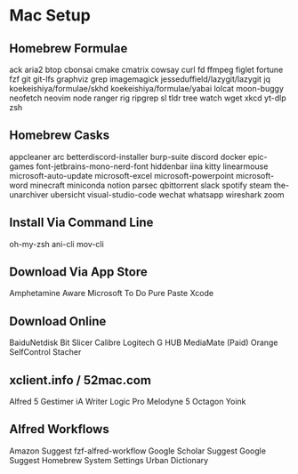 # Mac Setup

## Homebrew Formulae

ack
aria2
btop
cbonsai
cmake
cmatrix
cowsay
curl
fd
ffmpeg
figlet
fortune
fzf
git
git-lfs
graphviz
grep
imagemagick
jesseduffield/lazygit/lazygit
jq
koekeishiya/formulae/skhd
koekeishiya/formulae/yabai
lolcat
moon-buggy
neofetch
neovim
node
ranger
rig
ripgrep
sl
tldr
tree
watch
wget
xkcd
yt-dlp
zsh

## Homebrew Casks

appcleaner
arc
betterdiscord-installer
burp-suite
discord
docker
epic-games
font-jetbrains-mono-nerd-font
hiddenbar
iina
kitty
linearmouse
microsoft-auto-update
microsoft-excel
microsoft-powerpoint
microsoft-word
minecraft
miniconda
notion
parsec
qbittorrent
slack
spotify
steam
the-unarchiver
ubersicht
visual-studio-code
wechat
whatsapp
wireshark
zoom

## Install Via Command Line

oh-my-zsh
ani-cli
mov-cli

## Download Via App Store

Amphetamine
Aware
Microsoft To Do
Pure Paste
Xcode

## Download Online

BaiduNetdisk
Bit Slicer
Calibre
Logitech G HUB
MediaMate (Paid)
Orange
SelfControl
Stacher

## xclient.info / 52mac.com

Alfred 5
Gestimer
iA Writer
Logic Pro
Melodyne 5
Octagon
Yoink

## Alfred Workflows

Amazon Suggest
fzf-alfred-workflow
Google Scholar Suggest
Google Suggest
Homebrew
System Settings
Urban Dictionary
